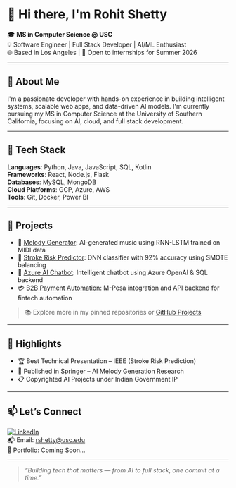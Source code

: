 # 👋 Hi there, I'm Rohit Shetty

🎓 **MS in Computer Science @ USC**  
💡 Software Engineer | Full Stack Developer | AI/ML Enthusiast  
🌐 Based in Los Angeles | 💼 Open to internships for Summer 2026  

---

## 🧠 About Me

I'm a passionate developer with hands-on experience in building intelligent systems, scalable web apps, and data-driven AI models. I'm currently pursuing my MS in Computer Science at the University of Southern California, focusing on AI, cloud, and full stack development.

---

## 🔧 Tech Stack

**Languages**: Python, Java, JavaScript, SQL, Kotlin  
**Frameworks**: React, Node.js, Flask  
**Databases**: MySQL, MongoDB  
**Cloud Platforms**: GCP, Azure, AWS  
**Tools**: Git, Docker, Power BI

---

## 🚀 Projects

- 🎵 [Melody Generator](#): AI-generated music using RNN-LSTM trained on MIDI data  
- 🧠 [Stroke Risk Predictor](#): DNN classifier with 92% accuracy using SMOTE balancing  
- 🤖 [Azure AI Chatbot](#): Intelligent chatbot using Azure OpenAI & SQL backend  
- 💳 [B2B Payment Automation](#): M-Pesa integration and API backend for fintech automation  

> 📚 Explore more in my pinned repositories or [GitHub Projects](https://github.com/shettyrohit0810)

---

## 🏅 Highlights

- 🏆 Best Technical Presentation – IEEE (Stroke Risk Prediction)  
- 📜 Published in Springer – AI Melody Generation Research  
- 📋 Copyrighted AI Projects under Indian Government IP  

---

## 📫 Let’s Connect

[![LinkedIn](https://img.shields.io/badge/LinkedIn-shettyrohit0810-blue?logo=linkedin)](https://linkedin.com/in/shettyrohit0810)  
📬 Email: [rshetty@usc.edu](mailto:rshetty@usc.edu)  
💼 Portfolio: Coming Soon...

---

> *“Building tech that matters — from AI to full stack, one commit at a time.”*

